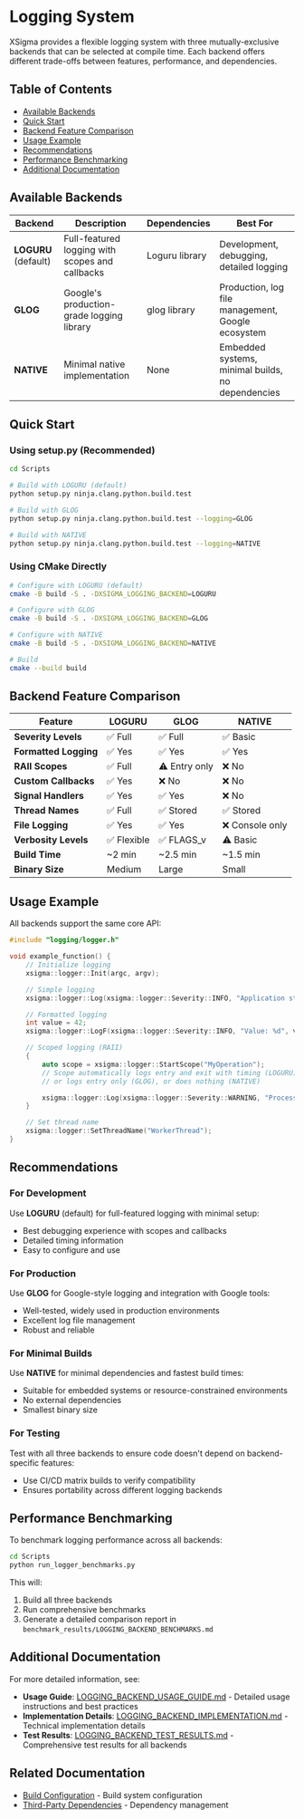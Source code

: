 # Logging System

XSigma provides a flexible logging system with three mutually-exclusive backends that can be selected at compile time. Each backend offers different trade-offs between features, performance, and dependencies.

## Table of Contents

- [Available Backends](#available-backends)
- [Quick Start](#quick-start)
- [Backend Feature Comparison](#backend-feature-comparison)
- [Usage Example](#usage-example)
- [Recommendations](#recommendations)
- [Performance Benchmarking](#performance-benchmarking)
- [Additional Documentation](#additional-documentation)

## Available Backends

| Backend | Description | Dependencies | Best For |
|---------|-------------|--------------|----------|
| **LOGURU** (default) | Full-featured logging with scopes and callbacks | Loguru library | Development, debugging, detailed logging |
| **GLOG** | Google's production-grade logging library | glog library | Production, log file management, Google ecosystem |
| **NATIVE** | Minimal native implementation | None | Embedded systems, minimal builds, no dependencies |

## Quick Start

### Using setup.py (Recommended)

```bash
cd Scripts

# Build with LOGURU (default)
python setup.py ninja.clang.python.build.test

# Build with GLOG
python setup.py ninja.clang.python.build.test --logging=GLOG

# Build with NATIVE
python setup.py ninja.clang.python.build.test --logging=NATIVE
```

### Using CMake Directly

```bash
# Configure with LOGURU (default)
cmake -B build -S . -DXSIGMA_LOGGING_BACKEND=LOGURU

# Configure with GLOG
cmake -B build -S . -DXSIGMA_LOGGING_BACKEND=GLOG

# Configure with NATIVE
cmake -B build -S . -DXSIGMA_LOGGING_BACKEND=NATIVE

# Build
cmake --build build
```

## Backend Feature Comparison

| Feature | LOGURU | GLOG | NATIVE |
|---------|--------|------|--------|
| **Severity Levels** | ✅ Full | ✅ Full | ✅ Basic |
| **Formatted Logging** | ✅ Yes | ✅ Yes | ✅ Yes |
| **RAII Scopes** | ✅ Full | ⚠️ Entry only | ❌ No |
| **Custom Callbacks** | ✅ Yes | ❌ No | ❌ No |
| **Signal Handlers** | ✅ Yes | ✅ Yes | ❌ No |
| **Thread Names** | ✅ Full | ✅ Stored | ✅ Stored |
| **File Logging** | ✅ Yes | ✅ Yes | ❌ Console only |
| **Verbosity Levels** | ✅ Flexible | ✅ FLAGS_v | ⚠️ Basic |
| **Build Time** | ~2 min | ~2.5 min | ~1.5 min |
| **Binary Size** | Medium | Large | Small |

## Usage Example

All backends support the same core API:

```cpp
#include "logging/logger.h"

void example_function() {
    // Initialize logging
    xsigma::logger::Init(argc, argv);

    // Simple logging
    xsigma::logger::Log(xsigma::logger::Severity::INFO, "Application started");

    // Formatted logging
    int value = 42;
    xsigma::logger::LogF(xsigma::logger::Severity::INFO, "Value: %d", value);

    // Scoped logging (RAII)
    {
        auto scope = xsigma::logger::StartScope("MyOperation");
        // Scope automatically logs entry and exit with timing (LOGURU)
        // or logs entry only (GLOG), or does nothing (NATIVE)

        xsigma::logger::Log(xsigma::logger::Severity::WARNING, "Processing...");
    }

    // Set thread name
    xsigma::logger::SetThreadName("WorkerThread");
}
```

## Recommendations

### For Development

Use **LOGURU** (default) for full-featured logging with minimal setup:
- Best debugging experience with scopes and callbacks
- Detailed timing information
- Easy to configure and use

### For Production

Use **GLOG** for Google-style logging and integration with Google tools:
- Well-tested, widely used in production environments
- Excellent log file management
- Robust and reliable

### For Minimal Builds

Use **NATIVE** for minimal dependencies and fastest build times:
- Suitable for embedded systems or resource-constrained environments
- No external dependencies
- Smallest binary size

### For Testing

Test with all three backends to ensure code doesn't depend on backend-specific features:
- Use CI/CD matrix builds to verify compatibility
- Ensures portability across different logging backends

## Performance Benchmarking

To benchmark logging performance across all backends:

```bash
cd Scripts
python run_logger_benchmarks.py
```

This will:
1. Build all three backends
2. Run comprehensive benchmarks
3. Generate a detailed comparison report in `benchmark_results/LOGGING_BACKEND_BENCHMARKS.md`

## Additional Documentation

For more detailed information, see:

- **Usage Guide**: [LOGGING_BACKEND_USAGE_GUIDE.md](../LOGGING_BACKEND_USAGE_GUIDE.md) - Detailed usage instructions and best practices
- **Implementation Details**: [LOGGING_BACKEND_IMPLEMENTATION.md](../LOGGING_BACKEND_IMPLEMENTATION.md) - Technical implementation details
- **Test Results**: [LOGGING_BACKEND_TEST_RESULTS.md](../LOGGING_BACKEND_TEST_RESULTS.md) - Comprehensive test results for all backends

## Related Documentation

- [Build Configuration](build-configuration.md) - Build system configuration
- [Third-Party Dependencies](third-party-dependencies.md) - Dependency management

